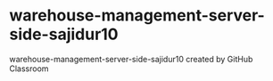 # warehouse-management-server-side-sajidur10
warehouse-management-server-side-sajidur10 created by GitHub Classroom
